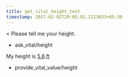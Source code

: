 ```yaml
---
title: get_vital_height_text
timestamp: 2017-02-02T20:05:01.1223653+05:30
---
```


< Please tell me your height.
* ask_vital/height

My height is [5.6](vital_value#height).[ft](vital_unit#height)
* provide_vital_value/height
